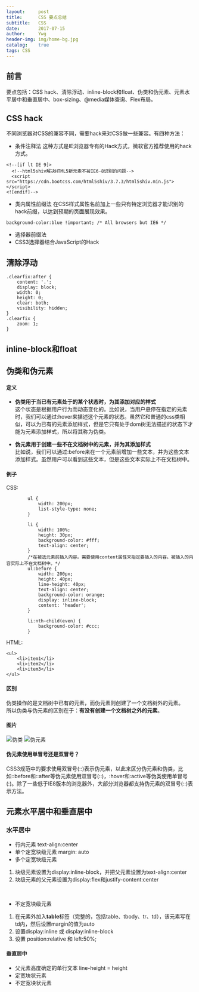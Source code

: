 ```yaml
---
layout:     post
title:      CSS 要点总结
subtitle:   CSS
date:       2017-07-15
author:     Ywg
header-img: img/home-bg.jpg
catalog:    true
tags: CSS
---
```


## 前言
要点包括：CSS hack、清除浮动、inline-block和float、伪类和伪元素、元素水平居中和垂直居中、box-sizing、@media媒体查询、Flex布局。

## CSS hack
不同浏览器对CSS的兼容不同，需要hack来对CSS做一些兼容。有四种方法：
- 条件注释法
这种方式是IE浏览器专有的Hack方式，微软官方推荐使用的hack方式。
```
<!--[if lt IE 9]>
  <!--html5shiv解决HTML5新元素不被IE6-8识别的问题-->  
  <script src="https://cdn.bootcss.com/html5shiv/3.7.3/html5shiv.min.js"></script>
<![endif]-->
```
- 类内属性前缀法
在CSS样式属性名前加上一些只有特定浏览器才能识别的hack前缀，以达到预期的页面展现效果。
```	
background-color:blue !important; /* All browsers but IE6 */
```
- 选择器前缀法
- CSS3选择器结合JavaScript的Hack

## 清除浮动
```
.clearfix:after {
    content: '.';
    display: block;
    width: 0;
    height: 0;
    clear: both;
    visibility: hidden;
}
.clearfix {
    zoom: 1;
}
```

## inline-block和float


## 伪类和伪元素
#### 定义
- **伪类用于当已有元素处于的某个状态时，为其添加对应的样式** <br>
这个状态是根据用户行为而动态变化的。比如说，当用户悬停在指定的元素时，我们可以通过:hover来描述这个元素的状态。虽然它和普通的css类相似，可以为已有的元素添加样式，但是它只有处于dom树无法描述的状态下才能为元素添加样式，所以将其称为伪类。<br>

- **伪元素用于创建一些不在文档树中的元素，并为其添加样式** <br>
比如说，我们可以通过:before来在一个元素前增加一些文本，并为这些文本添加样式。虽然用户可以看到这些文本，但是这些文本实际上不在文档树中。

#### 例子
CSS:
```
        ul {
            width: 200px;
            list-style-type: none;
        }

        li {
            width: 100%;
            height: 30px;
            background-color: #fff;
            text-align: center;
        }
        /*在被选元素前插入内容。需要使用content属性来指定要插入的内容。被插入的内容实际上不在文档树中。*/
        ul:before { 
            width: 200px;
            height: 40px;
            line-height: 40px;
            text-align: center;
            background-color: orange;
            display: inline-block;
            content: 'header';
        }

        li:nth-child(even) {
            background-color: #ccc;
        }
```
HTML:
```
<ul>
    <li>item1</li>
    <li>item2</li>
    <li>item3</li>
</ul>
```
#### 区别
伪类操作的是文档树中已有的元素，而伪元素则创建了一个文档树外的元素。 <br>
所以伪类与伪元素的区别在于：**有没有创建一个文档树之外的元素**。

#### 图片
![伪类](http://www.alloyteam.com/wp-content/uploads/2016/05/%E4%BC%AA%E7%B1%BB.png)
![伪元素](http://www.alloyteam.com/wp-content/uploads/2016/05/%E4%BC%AA%E5%85%83%E7%B4%A0.png)

#### 伪元素使用单冒号还是双冒号？
CSS3规范中的要求使用双冒号(::)表示伪元素，以此来区分伪元素和伪类，比如::before和::after等伪元素使用双冒号(::)，:hover和:active等伪类使用单冒号(:)。除了一些低于IE8版本的浏览器外，大部分浏览器都支持伪元素的双冒号(::)表示方法。

## 元素水平居中和垂直居中
### 水平居中
- 行内元素 text-align:center
- 单个定宽块级元素 margin: auto
- 多个定宽块级元素
1. 块级元素设置为display:inline-block，并把父元素设置为text-align:center
2. 块级元素的父元素设置为display:flex和justify-content:center

  
- 不定宽块级元素 
1. 在元素外加入**table**标签（完整的，包括table、tbody、tr、td），该元素写在td内，然后设置margin的值为auto
2. 设置display:inline 或 display:inline-block
3. 设置 position:relative 和 left:50%;
#### 垂直居中
- 父元素高度确定的单行文本 line-height = height
- 定宽块状元素
- 不定宽块状元素

